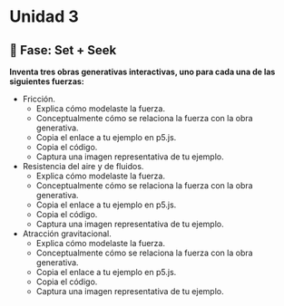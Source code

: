 # Unidad 3

## 🔎 Fase: Set + Seek

**Inventa tres obras generativas interactivas, uno para cada una de las siguientes fuerzas:**

- Fricción.
    - Explica cómo modelaste la fuerza.
    - Conceptualmente cómo se relaciona la fuerza con la obra generativa.
    - Copia el enlace a tu ejemplo en p5.js.
    - Copia el código.
    - Captura una imagen representativa de tu ejemplo.
- Resistencia del aire y de fluidos.
    - Explica cómo modelaste la fuerza.
    - Conceptualmente cómo se relaciona la fuerza con la obra generativa.
    - Copia el enlace a tu ejemplo en p5.js.
    - Copia el código.
    - Captura una imagen representativa de tu ejemplo.
- Atracción gravitacional.
    - Explica cómo modelaste la fuerza.
    - Conceptualmente cómo se relaciona la fuerza con la obra generativa.
    - Copia el enlace a tu ejemplo en p5.js.
    - Copia el código.
    - Captura una imagen representativa de tu ejemplo.
